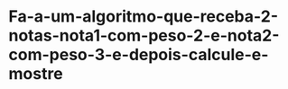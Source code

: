 # Fa-a-um-algoritmo-que-receba-2-notas-nota1-com-peso-2-e-nota2-com-peso-3-e-depois-calcule-e-mostre